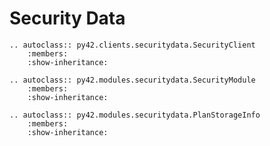 # Security Data


```eval_rst
.. autoclass:: py42.clients.securitydata.SecurityClient
    :members:
    :show-inheritance:
```


```eval_rst
.. autoclass:: py42.modules.securitydata.SecurityModule
    :members:
    :show-inheritance:
```


```eval_rst
.. autoclass:: py42.modules.securitydata.PlanStorageInfo
    :members:
    :show-inheritance:
```
